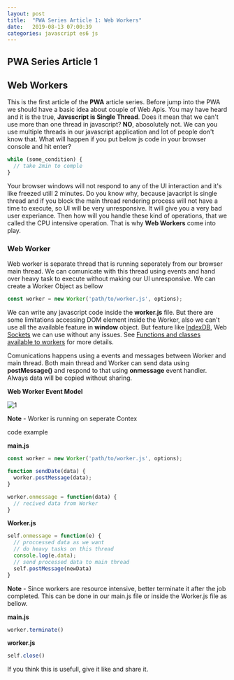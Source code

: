 ```yaml
---
layout: post
title:  "PWA Series Article 1: Web Workers"
date:   2019-08-13 07:00:39
categories: javascript es6 js
---
```


## **PWA Series Article 1**

## **Web Workers**

This is the first article of the **PWA** article series. Before jump into the PWA we should have a basic idea about couple of Web Apis.
  You may have heard and it is the true, **Javsscript is Single Thread**. Does it mean that
we can't use more than one thread in javascript? **NO**, abosolutely not. We can you use multiple threads in our javascript application and lot of people don't know that. What will happen if you put below js code in your browser console and hit enter?

```js
while (some_condition) {
  // take 2min to comple
}
```

Your browser windows will not respond to any of the UI interaction and it's like freezed utill 2 minutes. Do you know why, because javacript is single thread and if you block the main thread rendering process will not have a time to execute, so UI will be very unresponsive. It will give you a very bad user experiance. Then how will you handle these kind of operations, that we called the CPU intensive operation. That is why **Web Workers** come into play.

### **Web Worker**

Web worker is separate thread that is running seperately from our  browser main thread. We can comunicate with this thread using events and hand over heavy task to execute without making our UI unresponsive. We can create a Worker Object as bellow

```js
const worker = new Worker('path/to/worker.js', options);
```

We can write any javascript code inside the **worker.js** file. But there are some limitations accessing DOM element inside the Worker, also we can't use all the available feature in **window** object. But feature like [IndexDB](https://developer.mozilla.org/en-US/docs/Web/API/IndexedDB_API), Web [Sockets](https://developer.mozilla.org/en-US/docs/Web/API/WebSockets_API) we can use without any issues. See [Functions and classes available to workers](https://developer.mozilla.org/en-US/docs/Web/API/Web_Workers_API/Functions_and_classes_available_to_workers) for more details.

Comunications happens using a events and messages between Worker and main thread. Both main thread and Worker can send data using **postMessage()** and respond to that using **onmessage** event handler. Always data will be copied without sharing.

**Web Worker Event Model**

![1]({{"/assets/pwa/worker-model.png"}})

**Note** - Worker is running on seperate Contex

code example

**main.js**

```js
const worker = new Worker('path/to/worker.js', options);

function sendDate(data) {
  worker.postMessage(data);
}

worker.onmessage = function(data) {
  // recived data from Worker
}

```

**Worker.js**

```js
self.onmessage = function(e) {
  // proccessed data as we want
  // do heavy tasks on this thread
  console.log(e.data);
  // send processed data to main thread
  self.postMessage(newData)
}
```

**Note** - Since workers are resource intensive, better terminate it after the job completed. This can be done in our main.js file or inside the Worker.js file as bellow.

**main.js**

```js
worker.terminate()
```

**worker.js**

```js
self.close()
```

If you think this is usefull, give it like and share it.
